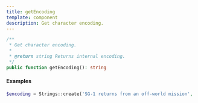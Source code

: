 ```yaml
---
title: getEncoding
template: component
description: Get character encoding.
---
```


```php
/**
 * Get character encoding.
 *
 * @return string Returns internal encoding.
 */
public function getEncoding(): string
```

#### Examples

```php
$encoding = Strings::create('SG-1 returns from an off-world mission', 'UTF-8')->getEncoding();
```
